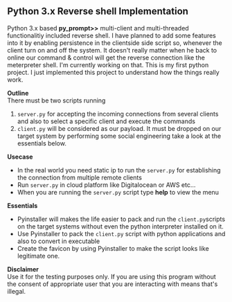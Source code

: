 ## Python 3.x Reverse shell Implementation
Python 3.x based **py_prompt>>** multi-client and multi-threaded functionalitiy included reverse shell. I have planned to add some features into it by enabling persistence in the
clientside side script so, whenever the client turn on and off the system. It doesn't really matter when he back to online our command & control will get the reverse connection
like the meterpreter shell. I'm currently working on that. This is my first python project.
I just implemented this project to understand how the things really work.<br />

**Outline** <br />
There must be two scripts running 
1. ```server.py``` for accepting the incoming connections from several clients and also to select a specific client and execute the commands
2. ```client.py``` will be considered as our payload. It must be dropped on our target system by performing some social engineering take a look at the essentials below.

**Usecase** <br />
* In the real world you need static ip to run the ```server.py``` for establishing the connection from multiple remote clients
* Run ```server.py``` in cloud platform like Digitalocean or AWS etc...
* When you are running the ```server.py``` script type __help__ to view the menu

**Essentials** <br />
* Pyinstaller will makes the life easier to pack and run the ```client.py```scripts on the target systems without even the python interpreter installed on it.
* Use Pyinstaller to pack the ```client.py``` script with python applications and also to convert in executable
* Create the favicon by using Pyinstaller to make the script looks like legitimate one.


**Disclaimer**<br />
Use it for the testing purposes only. If you are using this program without the consent of appropriate user that you are interacting with means
that's illegal. 

